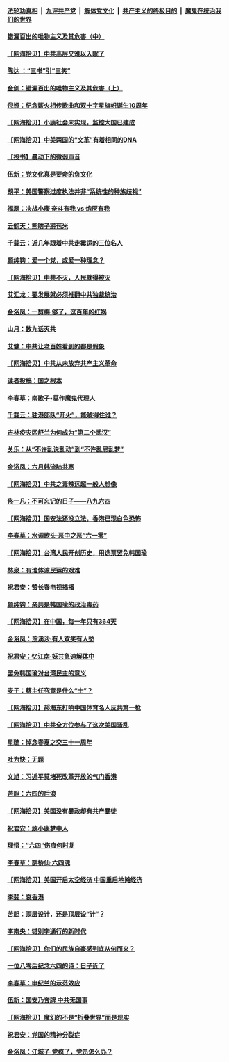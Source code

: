 ####  [法轮功真相](../../../../basic/blob/master/README.md?t=06170131) &nbsp;|&nbsp; [九评共产党](../../../../9ping.md/blob/master/README.md?t=06170131) &nbsp;|&nbsp; [解体党文化](../../../../jtdwh.md/blob/master/README.md?t=06170131)  &nbsp;|&nbsp; [共产主义的终极目的](../../../../gczydzjmd.md/blob/master/README.md?t=06170131) &nbsp;|&nbsp; [魔鬼在统治我们的世界](../../../../mgztzwmdsj.md/blob/master/README.md?t=06170131) 

#### [错漏百出的唯物主义及其危害（中）](../pages/nsc993/n12188778.md?t=06170131) 

#### [【网海拾贝】中共高层又难以入眠了](../pages/nsc993/n12188425.md?t=06170131) 

#### [陈达 ：“三书”引“三笑”](../pages/nsc993/n12187929.md?t=06170131) 

#### [金剑：错漏百出的唯物主义及其危害（上）](../pages/nsc993/n12186502.md?t=06170131) 

#### [倪娅：纪念薪火相传歌曲和双十字星旗帜诞生10周年](../pages/nsc993/n12186439.md?t=06170131) 

#### [【网海拾贝】小康社会未实现，监控大国已建成](../pages/nsc993/n12185468.md?t=06170131) 

#### [【网海拾贝】中美两国的“文革”有着相同的DNA](../pages/nsc993/n12184487.md?t=06170131) 

#### [【投书】暴动下的微弱声音](../pages/nsc993/n12183493.md?t=06170131) 

#### [伍新：党文化真是要命的负文化](../pages/nsc993/n12182742.md?t=06170131) 

#### [胡平：美国警察过度执法并非“系统性的种族歧视”](../pages/nsc993/n12182713.md?t=06170131) 

#### [福磊：决战小康 奋斗有我 vs 炮灰有我](../pages/nsc993/n12182693.md?t=06170131) 

#### [云鹤天：熊瞎子掰苞米](../pages/nsc993/n12182680.md?t=06170131) 

#### [千载云：近几年跟着中共走霉运的三位名人](../pages/nsc993/n12182649.md?t=06170131) 

#### [颜纯钩：爱一个党，或爱一种理念？](../pages/nsc993/n12182640.md?t=06170131) 

#### [【网海拾贝】中共不灭，人民就得被灭](../pages/nsc993/n12180698.md?t=06170131) 

#### [艾汇龙：要发展就必须推翻中共独裁统治](../pages/nsc993/n12180647.md?t=06170131) 

#### [金浴凤：一剪梅·够了，这百年的红祸](../pages/nsc993/n12180002.md?t=06170131) 

#### [山月：数九话灭共](../pages/nsc993/n12179940.md?t=06170131) 

#### [艾健：中共让老百姓看到的都是假象](../pages/nsc993/n12179778.md?t=06170131) 

#### [【网海拾贝】中共从未放弃共产主义革命](../pages/nsc993/n12176687.md?t=06170131) 

#### [读者投稿：国之根本](../pages/nsc993/n12176662.md?t=06170131) 

#### [李春草：南歌子•莫作魔鬼代理人](../pages/nsc993/n12176610.md?t=06170131) 

#### [千载云：驻港部队“开火”，能唬得住谁？](../pages/nsc993/n12176028.md?t=06170131) 

#### [吉林疫灾区舒兰为何成为“第二个武汉”](../pages/nsc993/n12172816.md?t=06170131) 

#### [关乐：从“不许乱说乱动”到“不许乱思乱梦”](../pages/nsc993/n12174760.md?t=06170131) 

#### [金浴凤：六月韩流陆共寒](../pages/nsc993/n12174739.md?t=06170131) 

#### [【网海拾贝】中共之毒辣远超一般人想像](../pages/nsc993/n12174574.md?t=06170131) 

#### [佟一凡：不可忘记的日子——八九六四](../pages/nsc993/n12174371.md?t=06170131) 

#### [【网海拾贝】国安法还没立法，香港已现白色恐怖](../pages/nsc993/n12172467.md?t=06170131) 

#### [李春草：水调歌头·恶中之恶“六一零”](../pages/nsc993/n12171662.md?t=06170131) 

#### [【网海拾贝】台湾人民开创历史，用选票罢免韩国瑜](../pages/nsc993/n12169412.md?t=06170131) 

#### [林泉：有谁体谅民运的艰难](../pages/nsc993/n12169204.md?t=06170131) 

#### [祝君安：赞长春电视插播](../pages/nsc993/n12168998.md?t=06170131) 

#### [颜纯钩：亲共是韩国瑜的政治毒药](../pages/nsc993/n12168959.md?t=06170131) 

#### [【网海拾贝】在中国，每一年只有364天](../pages/nsc993/n12167508.md?t=06170131) 

#### [金浴凤：浣溪沙·有人欢笑有人愁](../pages/nsc993/n12167017.md?t=06170131) 

#### [祝君安：忆江南·妖共急速解体中](../pages/nsc993/n12166832.md?t=06170131) 

#### [罢免韩国瑜对台湾民主的意义](../pages/nsc993/n12166720.md?t=06170131) 

#### [麦子：蔡主任究竟是什么“士”？](../pages/nsc993/n12166126.md?t=06170131) 

#### [【网海拾贝】郝海东打响中国体育名人反共第一枪](../pages/nsc993/n12165325.md?t=06170131) 

#### [【网海拾贝】中共全方位参与了这次美国骚乱](../pages/nsc993/n12163491.md?t=06170131) 

#### [星琏：悼念春夏之交三十一周年](../pages/nsc993/n12162360.md?t=06170131) 

#### [吐为快：无题](../pages/nsc993/n12162106.md?t=06170131) 

#### [文旭：习近平莫堵死改革开放的气门香港](../pages/nsc993/n12157461.md?t=06170131) 

#### [苦胆：六四的后浪](../pages/nsc993/n12157112.md?t=06170131) 

#### [【网海拾贝】美国没有暴政却有共产暴徒](../pages/nsc993/n12157074.md?t=06170131) 

#### [祝君安：致小康梦中人](../pages/nsc993/n12156882.md?t=06170131) 

#### [理悟：“六四“伤痕何时复](../pages/nsc993/n12156866.md?t=06170131) 

#### [李春草：鹊桥仙·六四魂](../pages/nsc993/n12156732.md?t=06170131) 

#### [【网海拾贝】美国开启太空经济 中国重启地摊经济](../pages/nsc993/n12154104.md?t=06170131) 

#### [李斐：哀香港](../pages/nsc993/n12152518.md?t=06170131) 

#### [苦胆：顶层设计，还是顶层设“计”？](../pages/nsc993/n12152486.md?t=06170131) 

#### [李南央：错别字通行的新时代](../pages/nsc993/n12152403.md?t=06170131) 

#### [【网海拾贝】你们的民族自豪感到底从何而来？](../pages/nsc993/n12151863.md?t=06170131) 

#### [一位八零后纪念六四的诗：日子近了](../pages/nsc993/n12151238.md?t=06170131) 

#### [李春草：申纪兰的示范效应](../pages/nsc993/n12149580.md?t=06170131) 

#### [伍新：国安乃套牌 中共无国事](../pages/nsc993/n12149560.md?t=06170131) 

#### [【网海拾贝】魔幻的不是“折叠世界”而是现实](../pages/nsc993/n12149530.md?t=06170131) 

#### [祝君安：党国的精神分裂症](../pages/nsc993/n12149516.md?t=06170131) 

#### [金浴凤：江城子·党疯了，党员怎么办？](../pages/nsc993/n12149508.md?t=06170131) 

